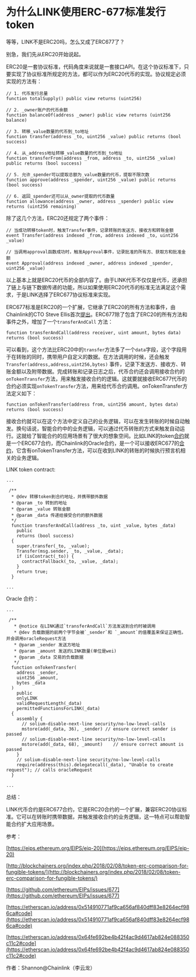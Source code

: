 # 为什么LINK使用ERC-677标准发行token

等等，LINK不是ERC20吗，怎么又成了ERC677了？

别急，我们先从ERC20开始说起。

ERC20是一套协议标准，代码角度来说就是一套接口API。在这个协议标准下，只要实现了协议标准所规定的方法，都可以作为ERC20代币的实现。协议规定必须实现的方法有：

    // 1. 代币发行总量
    function totalSupply() public view returns (uint256)
    
    // 2. _owner账户的代币余额
    function balanceOf(address _owner) public view returns (uint256 balance)
    
    // 3. 转移_value数量的代币到_to地址
    function transfer(address _to, uint256 _value) public returns (bool success)
    
    // 4. 从_address地址转移_value数量的代币到_to地址
    function transferFrom(address _from, address _to, uint256 _value) public returns (bool success)
    
    // 5. 允许_spender可以提取总额为_value数量的代币，提取不限次数
    function approve(address _spender, uint256 _value) public returns (bool success)
    
    // 6. 返回_spender还可以从_owner提取的代币数量
    function allowance(address _owner, address _spender) public view returns (uint256 remaining)

除了这几个方法，ERC20还规定了两个事件：

    // 当成功转移token时，触发Transfer事件，记录转账的发送方、接收方和转账金额
    event Transfer(address indexed _from, address indexed _to, uint256 _value)
    
    // 当调用approval函数成功时，触发Approval事件，记录批准的所有方、获取方和批准金额
    event Approval(address indexed _owner, address indexed _spender, uint256 _value)

以上基本上就是ERC20代币的全部内容了。由于LINK代币不仅仅是代币，还承担了链上与链下数据传递的功能，所以如果使用ERC20代币的标准无法满足这个需求，于是LINK选择了ERC677协议标准来实现。

ERC677标准是ERC20的一个扩展，它继承了ERC20的所有方法和事件，由Chainlink的CTO Steve Ellis首次[提出](https://github.com/ethereum/EIPs/issues/677)。ERC677除了包含了ERC20的所有方法和事件之外，增加了一个`transferAndCall` 方法：

    function transferAndCall(address receiver, uint amount, bytes data) returns (bool success)

可以看到，这个方法比ERC20中的`transfer`方法多了一个`data`字段，这个字段用于在转账的同时，携带用户自定义的数据。在方法调用的时候，还会触发`Transfer(address,address,uint256,bytes)` 事件，记录下发送方、接收方、转账金额以及附带数据。完成转账和记录日志之后，代币合约还会调用接收合约的`onTokenTransfer`方法，用来触发接收合约的逻辑。这就要就接收ERC677代币的合约必须实现`onTokenTransfer`方法，用来给代币合约调用。onTokenTransfer方法定义如下：

    function onTokenTransfer(address from, uint256 amount, bytes data) returns (bool success)

接收合约就可以在这个方法中定义自己的业务逻辑，可以在发生转账的时候自动触发。换句话说，智能合约中的业务逻辑，可以通过代币转账的方式来触发自动运行。这就给了智能合约的应用场景有了很大的想象空间。比如LINK的token[合约](https://etherscan.io/address/0x514910771af9ca656af840dff83e8264ecf986ca#code)就是一个ERC677合约，而Chainlink的Oracle合约，是一个可以接收ERC677的[合约](https://etherscan.io/address/0x64fe692be4b42f4ac9d4617ab824e088350c11c2#code)，它含有onTokenTransfer方法，可以在收到LINK的转账的时候执行预言机相关的业务逻辑。

LINK token contract:

    ...
    
     /**
      * @dev 转移token到合约地址，并携带额外数据
      * @param _to 转到的地址
      * @param _value 转账金额
      * @param _data 传递给接受合约的额外数据
      */
      function transferAndCall(address _to, uint _value, bytes _data)
        public
        returns (bool success)
      {
        super.transfer(_to, _value);
        Transfer(msg.sender, _to, _value, _data);
        if (isContract(_to)) {
          contractFallback(_to, _value, _data);
        }
        return true;
      }
    
    ...

Oracle 合约：

    ...
    
     /**
       * @notice 在LINK通过`transferAndCall`方法发送到合约时被调用
       * @dev 负载数据的前两个字节会被`_sender`和 `_amount`的值覆盖来保证正确性。并会调用oracleRequest方法
       * @param _sender 发送方地址
       * @param _amount 发送的LINK数量(单位是wei)
       * @param _data 交易的负载数据
       */
      function onTokenTransfer(
        address _sender,
        uint256 _amount,
        bytes _data
      )
        public
        onlyLINK
        validRequestLength(_data)
        permittedFunctionsForLINK(_data)
      {
        assembly {
          // solium-disable-next-line security/no-low-level-calls
          mstore(add(_data, 36), _sender) // ensure correct sender is passed
          // solium-disable-next-line security/no-low-level-calls
          mstore(add(_data, 68), _amount)    // ensure correct amount is passed
        }
        // solium-disable-next-line security/no-low-level-calls
        require(address(this).delegatecall(_data), "Unable to create request"); // calls oracleRequest
      }
    
    ...

总结：

LINK代币合约是ERC677合约，它是ERC20合约的一个扩展，兼容ERC20协议标准。它可以在转账时携带数据，并触发接收合约的业务逻辑，这一特点可以帮助智能合约扩大应用场景。

参考：

[https://eips.ethereum.org/EIPS/eip-20](https://eips.ethereum.org/EIPS/eip-20)

[http://blockchainers.org/index.php/2018/02/08/token-erc-comparison-for-fungible-tokens/](http://blockchainers.org/index.php/2018/02/08/token-erc-comparison-for-fungible-tokens/)

[https://github.com/ethereum/EIPs/issues/677](https://github.com/ethereum/EIPs/issues/677)

[https://etherscan.io/address/0x514910771af9ca656af840dff83e8264ecf986ca#code](https://etherscan.io/address/0x514910771af9ca656af840dff83e8264ecf986ca#code)

[https://etherscan.io/address/0x64fe692be4b42f4ac9d4617ab824e088350c11c2#code](https://etherscan.io/address/0x64fe692be4b42f4ac9d4617ab824e088350c11c2#code)

作者：Shannon@Chainlink（李云龙）
